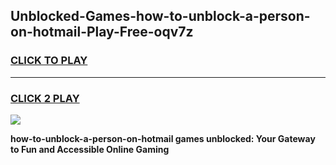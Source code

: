 
## Unblocked-Games-how-to-unblock-a-person-on-hotmail-Play-Free-oqv7z
<h3>
<a href="https://premium76.site?title=how-to-unblock-a-person-on-hotmail&ref=20M">CLICK TO PLAY</a></h3>
<hr>

<h3>
<a href="https://premium76.site?title=how-to-unblock-a-person-on-hotmail&ref=20M">CLICK 2 PLAY</a>
  
</h3>

<a href="https://premium76.site?title=how-to-unblock-a-person-on-hotmail&ref=19M"><img src="https://clearcache.store/games.png"></a>


**how-to-unblock-a-person-on-hotmail games unblocked: Your Gateway to Fun and Accessible Online Gaming**
